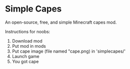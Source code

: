 # Simple Capes
An open-source, free, and simple Minecraft capes mod.

Instructions for noobs:

1. Download mod
2. Put mod in mods
3. Put cape image (file named "cape.png) in 'simplecapes/'
4. Launch game
5. You got cape
